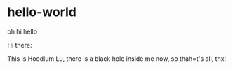 # hello-world
oh hi hello

Hi there:

This is Hoodlum Lu, there is a black hole inside me now, so thah=t's all, thx!
